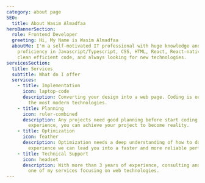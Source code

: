 ```yaml
---
category: about page
SEO: 
  title: About Wasim Almadfaa
heroBannerSection:
  role: Frontend Developer
  greeting: Hi, My Name is Wasim Almadfaa
  aboutMe: I'm a self-motivated IT professional with huge knowledge and
    proficiency in Javascript/Typescript, CSS, HTML, React, React-native. I like
    clean efficient code, and always looking for new technologies.
servicesSection:
  title: Services
  subtitle: What do I offer
  services:
    - title: Implementation
      icon: laptop-code
      description: Converting your design into a web page. Coding is our duty by using
        the most modern technologies.
    - title: Planning
      icon: ruler-combined
      description: Any projects need good planning before start coding and by using my
        experience, you can achieve your project to become reality.
    - title: Optimization
      icon: feather
      description: Optimization needs a deep understanding of how to do it. Using my
        experience we can lead you into a faster and more reliable performance.
    - title: Technical Support
      icon: headset
      description: With more than 3 years of experience, consulting and training are
        one of my services focusing on web technologies.
---
```

